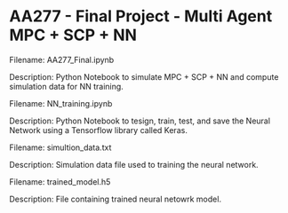 # AA277 - Final Project - Multi Agent MPC + SCP + NN


Filename: AA277_Final.ipynb

Description: Python Notebook to simulate MPC + SCP + NN and compute simulation data for NN training.



Filename: NN_training.ipynb

Description: Python Notebook to tesign, train, test, and save the Neural Network using a Tensorflow library called Keras.



Filename: simultion_data.txt

Description: Simulation data file used to training the neural network.



Filename: trained_model.h5

Description: File containing trained neural netowrk model.

